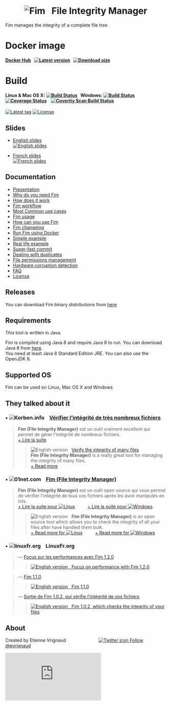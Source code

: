 <h1 align="center"><img src="https://evrignaud.github.io/fim/images/icons/fim-96.png" alt="Fim"/> &nbsp; File Integrity Manager</h1>

Fim manages the integrity of a complete file tree

# Docker image

#### [Docker Hub](https://hub.docker.com/r/evrignaud/fim/) &nbsp; [![Latest version](https://images.microbadger.com/badges/version/evrignaud/fim.svg)](https://microbadger.com/images/evrignaud/fim) &nbsp; [![Download size](https://images.microbadger.com/badges/image/evrignaud/fim.svg)](https://microbadger.com/images/evrignaud/fim)

# Build

#### Linux & Mac OS X: [![Build Status](https://travis-ci.org/evrignaud/fim.svg)](https://travis-ci.org/evrignaud/fim) &nbsp; Windows: [![Build Status](https://ci.appveyor.com/api/projects/status/txadqci1hrr3lkko?svg=true)](https://ci.appveyor.com/project/evrignaud/fim) &nbsp;&nbsp;&nbsp;&nbsp;&nbsp;&nbsp;&nbsp;&nbsp;&nbsp;&nbsp;&nbsp;&nbsp;&nbsp;&nbsp;&nbsp;&nbsp; [![Coverage Status](https://coveralls.io/repos/evrignaud/fim/badge.svg?branch=master&service=github)](https://coveralls.io/github/evrignaud/fim?branch=master) &nbsp;&nbsp; [![Coverity Scan Build Status](https://scan.coverity.com/projects/8749/badge.svg)](https://scan.coverity.com/projects/evrignaud-fim)
[![Latest tag](https://img.shields.io/github/tag/evrignaud/fim.svg)](https://github.com/evrignaud/fim/releases/latest) [![License](https://img.shields.io/github/license/evrignaud/fim.svg)](https://evrignaud.github.io/fim/LICENSE.html)

## Slides

  * [English slides](https://evrignaud.github.io/fim/slides/en.html)<br/>
  [![English slides](https://evrignaud.github.io/fim/slides/images/slides-preview-en.jpg)](https://evrignaud.github.io/fim/slides/en.html)

  * [French slides](https://evrignaud.github.io/fim/slides/fr.html)<br/>
  [![French slides](https://evrignaud.github.io/fim/slides/images/slides-preview-fr.jpg)](https://evrignaud.github.io/fim/slides/fr.html)

## Documentation

  * [Presentation](https://evrignaud.github.io/fim/#_fim_file_integrity_manager)
  * [Why do you need Fim](https://evrignaud.github.io/fim/#_why_do_you_need_fim)
  * [How does it work](https://evrignaud.github.io/fim/#_how_does_it_work)
  * [Fim workflow](https://evrignaud.github.io/fim/#_fim_workflow)
  * [Most Common use cases](https://evrignaud.github.io/fim/#_most_common_use_cases)
  * [Fim usage](https://evrignaud.github.io/fim/#_fim_usage)
  * [How can you use Fim](https://evrignaud.github.io/fim/#_how_can_you_use_fim)
  * [Fim changelog](https://evrignaud.github.io/fim/#_fim_changelog)
  * [Run Fim using Docker](https://evrignaud.github.io/fim/#_run_fim_using_docker)
  * [Simple example](https://evrignaud.github.io/fim/#_simple_example)
  * [Real life example](https://evrignaud.github.io/fim/#_real_life_example)
  * [Super-fast commit](https://evrignaud.github.io/fim/#_super_fast_commit)
  * [Dealing with duplicates](https://evrignaud.github.io/fim/#_dealing_with_duplicates)
  * [File permissions management](https://evrignaud.github.io/fim/#_file_permissions_management)
  * [Hardware corruption detection](https://evrignaud.github.io/fim/#_hardware_corruption_detection)
  * [FAQ](https://evrignaud.github.io/fim/#_faq)
  * [License](https://evrignaud.github.io/fim/LICENSE.html)

## Releases

You can download Fim binary distributions from [here](https://github.com/evrignaud/fim/releases/latest)

## Requirements

This tool is written in Java.

Fim is compiled using Java 8 and require Java 8 to run. You can download Java 8 from [here](https://www.oracle.com/technetwork/java/javase/downloads/index.html).<br/>
You need at least Java 8 Standard Edition JRE. You can also use the OpenJDK 8.

## Supported OS

Fim can be used on Linux, Mac OS X and Windows

## They talked about it

### &bull; ![Korben.info](https://evrignaud.github.io/fim/images/icons/korben.info.png) &nbsp;&nbsp; [Vérifier l’intégrité de très nombreux fichiers](https://korben.info/verifier-lintegrite-de-tres-nombreux-fichiers.html)

> **Fim (File Integrity Manager)** est un outil vraiment excellent qui permet de gérer l'intégrité de nombreux fichiers.<br/>
> [+ Lire la suite](https://korben.info/verifier-lintegrite-de-tres-nombreux-fichiers.html)
>
>> ![English version](https://evrignaud.github.io/fim/images/icons/english.png) &nbsp; [Verify the integrity of many files](https://translate.google.com/translate?hl=en&sl=fr&tl=en&u=http%3A%2F%2Fkorben.info%2Fverifier-lintegrite-de-tres-nombreux-fichiers.html)<br/>
>> **Fim (File Integrity Manager)** is a really great tool for managing the integrity of many files.<br/>
>> [+ Read more](https://translate.google.com/translate?hl=en&sl=fr&tl=en&u=http%3A%2F%2Fkorben.info%2Fverifier-lintegrite-de-tres-nombreux-fichiers.html)

### &bull; ![01net.com](https://evrignaud.github.io/fim/images/icons/01net.com.png) &nbsp;&nbsp; [Fim (File Integrity Manager)](http://www.01net.com/telecharger/linux/Utilitaires/fiches/132315.html)

> **Fim (File Integrity Manager)** est un outil open source qui vous permet de vérifier l'intégrité de tous vos fichiers après les avoir manipulés en lots.<br/>
> [+ Lire la suite pour ![Linux](https://evrignaud.github.io/fim/images/icons/linux.png)](http://www.01net.com/telecharger/linux/Utilitaires/fiches/132315.html) &nbsp;&nbsp;&nbsp;&nbsp;&nbsp;&nbsp;&nbsp;&nbsp; [+ Lire la suite pour ![Windows](https://evrignaud.github.io/fim/images/icons/windows.png)](http://www.01net.com/telecharger/windows/Utilitaire/manipulation_de_fichier/fiches/132314.html)<br/>
>
>> ![English version](https://evrignaud.github.io/fim/images/icons/english.png) &nbsp; **Fim (File Integrity Manager)** is an open source tool which allows you to check the integrity of all your files after have handled them bulk.<br/>
>> [+ Read more for ![Linux](https://evrignaud.github.io/fim/images/icons/linux.png)](https://translate.google.com/translate?hl=en&sl=fr&tl=en&u=http%3A%2F%2Fwww.01net.com%2Ftelecharger%2Flinux%2FUtilitaires%2Ffiches%2F132315.html) &nbsp;&nbsp;&nbsp;&nbsp;&nbsp;&nbsp;&nbsp;&nbsp; [+ Read more for ![Windows](https://evrignaud.github.io/fim/images/icons/windows.png)](https://translate.google.com/translate?hl=en&sl=fr&tl=en&u=http%3A%2F%2Fwww.01net.com%2Ftelecharger%2Fwindows%2FUtilitaire%2Fmanipulation_de_fichier%2Ffiches%2F132314.html)

### &bull; ![linuxfr.org](https://evrignaud.github.io/fim/images/icons/linuxfr.org.png) &nbsp;&nbsp; LinuxFr.org

> &mdash; [Focus sur les performances avec Fim 1.2.0](https://linuxfr.org/news/focus-sur-les-performances-avec-fim-1-2-0)
>> [![English version](https://evrignaud.github.io/fim/images/icons/english.png) &nbsp; Focus on performance with Fim 1.2.0](https://translate.google.com/translate?hl=en&sl=fr&tl=en&u=https%3A%2F%2Flinuxfr.org%2Fnews%2Ffocus-sur-les-performances-avec-fim-1-2-0&sandbox=1)

> &mdash; [Fim 1.1.0](https://linuxfr.org/news/fim-1-1-0)
>> [![English version](https://evrignaud.github.io/fim/images/icons/english.png) &nbsp; Fim 1.1.0](https://translate.google.com/translate?hl=en&sl=fr&tl=en&u=http%3A%2F%2Flinuxfr.org%2Fnews%2Ffim-1-1-0)

> &mdash; [Sortie de Fim 1.0.2, qui vérifie l'intégrité de vos fichiers](https://linuxfr.org/news/sortie-de-fim-1-0-2-qui-verifie-l-integrite-de-vos-fichiers)
>> [![English version](https://evrignaud.github.io/fim/images/icons/english.png) &nbsp; Fim 1.0.2, which checks the integrity of your files](https://translate.google.com/translate?hl=en&sl=fr&tl=en&u=http%3A%2F%2Flinuxfr.org%2Fnews%2Fsortie-de-fim-1-0-2-qui-verifie-l-integrite-de-vos-fichiers)


## About

Created by Etienne Vrignaud &nbsp;&nbsp;&nbsp;&nbsp;&nbsp;&nbsp;&nbsp;&nbsp;&nbsp;&nbsp;&nbsp;&nbsp;&nbsp;&nbsp;&nbsp;&nbsp;&nbsp;&nbsp;&nbsp;&nbsp;&nbsp;&nbsp;&nbsp;&nbsp; [![Twitter icon](https://evrignaud.github.io/fim/images/icons/twitter.png) Follow @evrignaud](https://twitter.com/evrignaud)


![Analytics](https://ga-beacon.appspot.com/UA-65759837-1/fim/README.md?pixel)

